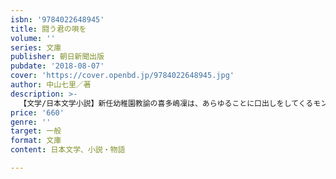 ```yaml
---
isbn: '9784022648945'
title: 闘う君の唄を
volume: ''
series: 文庫
publisher: 朝日新聞出版
pubdate: '2018-08-07'
cover: 'https://cover.openbd.jp/9784022648945.jpg'
author: 中山七里／著
description: >-
  【文学/日本文学小説】新任幼稚園教諭の喜多嶋凜は、あらゆることに口出しをしてくるモンスターペアレンツと対立しながらも、自らの理想を貫き、少しずつ周囲からも認められていくのだが……。どんでん返しの帝王が贈る驚愕のミステリー。
price: '660'
genre: ''
target: 一般
format: 文庫
content: 日本文学、小説・物語

---
```

